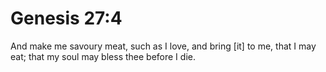 # Genesis 27:4

And make me savoury meat, such as I love, and bring [it] to me, that I may eat; that my soul may bless thee before I die.